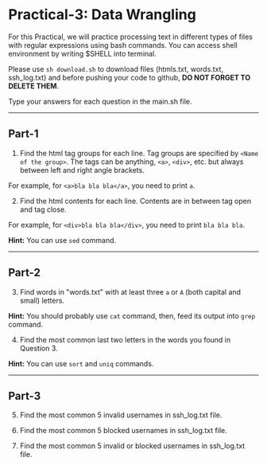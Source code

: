 # Practical-3: Data Wrangling

For this Practical, we will practice processing text in different types of files with regular expressions using bash commands. You can access shell environment by writing $SHELL into terminal.

Please use `sh download.sh` to download files (htmls.txt, words.txt, ssh_log.txt) and before pushing your code to github, **DO NOT FORGET TO DELETE THEM**.

Type your answers for each question in the main.sh file.

----

## Part-1

1. Find the html tag groups for each line. Tag groups are specified by `<Name of the group>`. The tags can be anything, `<a>`, `<div>`, etc. but always between left and right angle brackets.

For example, for `<a>bla bla bla</a>`, you need to print `a`. 

2. Find the html contents for each line. Contents are in between tag open and tag close. 

For example, for `<div>bla bla bla</div>`, you need to print `bla bla bla`.

**Hint:** You can use `sed` command.

----

## Part-2

3. Find words in "words.txt" with at least three `a` or `A` (both capital and small) letters.

**Hint:** You should probably use `cat` command, then, feed its output into `grep` command.

4. Find the most common last two letters in the words you found in Question 3.

**Hint:** You can use `sort` and `uniq` commands.

----

## Part-3

5. Find the most common 5 invalid usernames in ssh_log.txt file.

6. Find the most common 5 blocked usernames in ssh_log.txt file.

7. Find the most common 5 invalid or blocked usernames in ssh_log.txt file.



